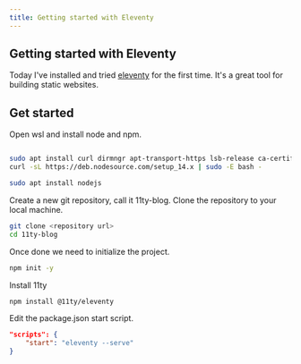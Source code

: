 ```yaml
---
title: Getting started with Eleventy
---
```


## Getting started with Eleventy

Today I've installed and tried [eleventy](https://www.11ty.dev/) for the first time. It's a great tool for building static websites.

## Get started

Open wsl and install node and npm.

```bash

sudo apt install curl dirmngr apt-transport-https lsb-release ca-certificates
curl -sL https://deb.nodesource.com/setup_14.x | sudo -E bash -

sudo apt install nodejs
```

Create a new git repository, call it 11ty-blog. Clone the repository to your local machine.

```bash
git clone <repository url>
cd 11ty-blog
```

Once done we need to initialize the project.

```bash
npm init -y
```

Install 11ty

```bash
npm install @11ty/eleventy
```

Edit the package.json start script.

```json
"scripts": {
    "start": "eleventy --serve"
}
```
